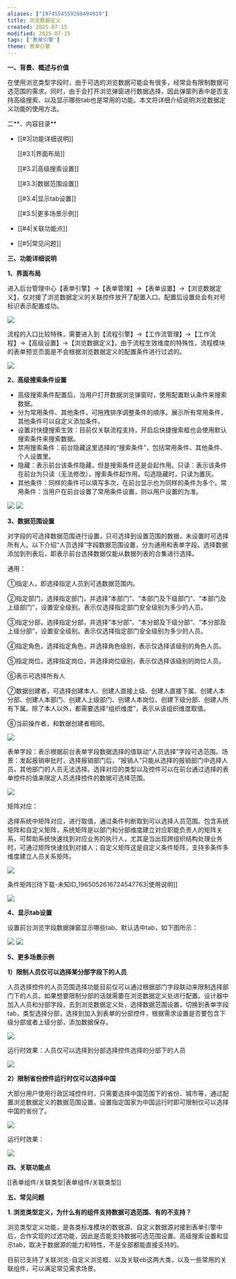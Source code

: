 ```yaml
---
aliases: ["1974554559288494919"]
title: 浏览数据定义
created: 2025-07-15
modified: 2025-07-15
tags: ['表单引擎']
theme: 表单引擎
---
```


**一、背景、概述与价值**

在使用浏览类型字段时，由于可选的浏览数据可能会有很多，经常会有限制数据可选范围的需求。同时，由于会打开浏览弹窗进行数据选择，因此弹窗列表中是否支持高级搜索、以及显示哪些tab也是常用的功能。本文将详细介绍说明浏览数据定义功能的使用方法。

二**、内容目录**

- [[#3|功能详细说明]]

  [[#3.1|界面布局]]

  [[#3.2|高级搜索设置]]

  [[#3.3|数据范围设置]]

  [[#3.4|显示tab设置]]

  [[#3.5|更多场景示例]]

- [[#4|关联功能点]]
- [[#5|常见问题]]

**三、功能详细说明**

**1、界面布局**

进入后台管理中心【表单引擎】->【表单管理】->【表单设置】->【浏览数据定义】，仅对接了浏览数据定义的关联控件放开了配置入口。配置后设置处会有对号标识表示配置成功。

![](dd72d36cb2b1c8df219d923c00c08c67.jpg)

流程的入口比较特殊，需要进入到【流程引擎】->【工作流管理】->【工作流程】->【高级设置】->【浏览数据定义】，由于流程生效维度的特殊性，流程模块的表单预览页面是不会根据浏览数据定义的配置条件进行过滤的。

![](e0d89e787bbcc7e9d8293d06578501a2.jpg)

**2、高级搜索条件设置**

- 高级搜索条件配置后，当用户打开数据浏览弹窗时，使用配置默认条件来搜索数据。
- 分为常用条件、其他条件，可拖拽排序调整条件的顺序。展示所有常用条件，其他条件可以自定义添加条件。
- 设置对快捷搜索生效：目前仅关联流程支持，开启后快捷搜索框也会使用默认搜索条件来搜索数据。
- 禁用搜索条件：前台隐藏这里选择的“搜索条件”，包括常用条件、其他条件、个人设置里。
- 隐藏：表示前台该条件隐藏，但是搜索条件还是会起作用。只读：表示该条件在前台为只读（无法修改），搜索条件起作用。勾选隐藏时，只读为置灰。
- 其他条件：同样的条件可以填写多次，在前台显示也为同样的条件为多个。常用条件：当用户在前台设置了常用条件设置，则以用户设置的为准。

![](d3f79d9922b49aecd25c5de5c10862dd.jpg) ![](ca1e1213feed1c08f026b867800dba49.jpg)

**3、数据范围设置**

对字段的可选择数据范围进行设置，只可选择到设置范围的数据，未设置时可选择所有人。以下介绍“人员选择”字段数据范围设置，分为通用和表单字段。选择数据添加到列表后，即表示前台选择数据仅能从数据列表的合集进行选择。

通用：

①指定人，即选择指定人员到可选数据范围内。

②指定部门，选择指定部门，并选择“本部门”、“本部门及下级部门”、“本部门及上级部门”，设置安全级别。表示仅选择指定部门安全级别为多少的人员。

③指定分部，选择指定分部，并选择“本分部”、“本分部及下级分部”、“本分部及上级分部”，设置安全级别。表示仅选择指定部门安全级别为多少的人员。

④指定角色，选择指定角色，并选择角色级别，表示仅选择该级别的角色人员。

⑤指定岗位，选择指定岗位，并选择岗位级别，表示仅选择该级别的岗位人员。

⑥表示可选择所有人

⑦数据创建者，可选择创建本人、创建人直接上级、创建人直接下属、创建人本分部、创建人本部门、创建人上级部门、创建人本岗位、创建下级分部、创建人所有下属。除了本人以外，都需要选择“组织维度”，表示从该组织维度取值。

⑧当前操作者，和数据创建者相同。

![](42cdb197173d9c86bfda05f76a53b302.jpg)

表单字段：表示根据前台表单字段数据选择的值联动“人员选择”字段可选范围。场景：发起报销审批时，选择报销部门后，“报销人”只能从选择的报销部门中选择人员，其他部门的人员无法选择。选择对应的类型以及控件可以在前台通过选择的表单控件的值来限定人员选择控件的数据可选择范围。

![](5a4c565232a90d7de6ae857a99bc43e0.jpg)

矩阵对应：

选择系统中矩阵对应，进行取值，通过条件判断取到可以选择人员范围。包含系统矩阵和自定义矩阵，系统矩阵是以部门和分部维度建立对应职能负责人的矩阵关系，可帮助系统快速找到对应业务的执行人，尤其是当出现跨组织结构处理业务时，可通过矩阵快速找到对接人；自定义矩阵这是自定义条件矩阵，支持多条件多维度建立人员关系矩阵。

![](659e92a30443c81569f304bd73785e42.jpg)

条件矩阵[[待下载-未知ID_1965052616724547763|使用说明]]

![](23d31243d39cbc23475ccd677c2f8688.jpg)

**4、显示tab设置**

设置前台浏览字段数据弹窗显示哪些tab、默认选中tab，如下图所示：

![](4e3f8080715f6657fbeb629bd0a24831.jpg) ![](daa6a98dc1ec5f078cb8fc3497f361bc.jpg)

**5、更多场景示例**

**1）限制人员仅可以选择某分部字段下的人员**

人员选择控件的人员范围选择功能目前仅可以通过根据部门字段联动来限制选择部门下的人员，如果想要限制分部的话就需要在浏览数据定义处进行配置。设计器中加入人员和分部字段，去到浏览数据定义处，选择数据范围设置，切换到表单字段tab，类型选择分部，选择到加入到表单的分部控件，根据需求设置是否要包含下级分部或者上级分部，添加数据保存。

![](67c622dfe44010e65e01c694621216c0.jpg)

运行时效果：人员仅可以选择到分部选择控件选择的分部下的人员

![](81772510e67aa8d5f3cadf89d72e7f90.jpg)

**2）限制省份控件运行时仅可以选择中国**

大部分用户使用行政区域控件时，只需要选择中国范围下的省份、城市等，通过配置浏览数据定义的数据范围设置，设置指定国家为中国运行时即可限制仅可以选择中国的省份了。

![](ce856cee480ed9f9563843afc7926d1f.jpg)

运行时效果：

![](939e7f2edaa73782785c805a26f1322b.jpg)

**四、关联功能点**

[[表单组件/关联类型|表单组件/关联类型]]

**五、常见问题**

**1. 浏览类型定义，为什么有的组件支持数据可选范围、有的不支持？**

浏览类型定义功能，是各类标准模块的数据源、自定义数据源对接到表单引擎中后，合作实现的过滤功能，因此是否能支持数据可选范围设置、高级搜索设置和显示tab，取决于数据源的能力和特性，不是全部都能直接支持的。

目前已支持了关联浏览-自定义浏览框、以及关联eb这两大类，以及一些常用的关联组件，可以满足常见需求场景。